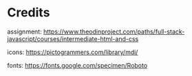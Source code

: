 # Credits
assignment:
https://www.theodinproject.com/paths/full-stack-javascript/courses/intermediate-html-and-css

icons:
https://pictogrammers.com/library/mdi/

fonts:
https://fonts.google.com/specimen/Roboto